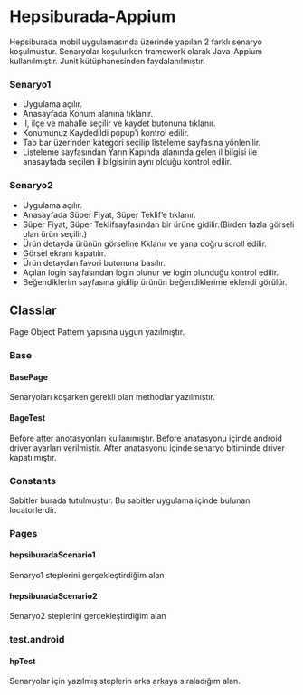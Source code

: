 
# Hepsiburada-Appium

Hepsiburada mobil uygulamasında üzerinde yapılan 2 farklı senaryo koşulmuştur. 
Senaryolar koşulurken framework olarak Java-Appium kullanılmıştır. Junit kütüphanesinden faydalanılmıştır. 

### Senaryo1
- Uygulama açılır.
- Anasayfada Konum alanına tıklanır.
- İl, ilçe ve mahalle seçilir ve kaydet butonuna tıklanır.
- Konumunuz Kaydedildi popup'ı kontrol edilir.
- Tab bar üzerinden kategori seçilip listeleme sayfasına yönlenilir.
- Listeleme sayfasından Yarın Kapında alanında gelen il bilgisi ile anasayfada seçilen il bilgisinin aynı olduğu kontrol edilir.

### Senaryo2 
- Uygulama açılır.
- Anasayfada Süper Fiyat, Süper Teklif’e tıklanır.
- Süper Fiyat, Süper Teklifsayfasından bir ürüne gidilir.(Birden fazla görseli olan ürün seçilir.)
- Ürün detayda ürünün görseline Kklanır ve yana doğru scroll edilir.
- Görsel ekranı kapatılır.
- Ürün detaydan favori butonuna basılır.
- Açılan login sayfasından login olunur ve login olunduğu kontrol edilir.
- Beğendiklerim sayfasına gidilip ürünün beğendiklerime eklendi görülür.




## Classlar
Page Object Pattern yapısına uygun yazılmıştır.

 ### Base
 #### BasePage
 Senaryoları koşarken gerekli olan methodlar yazılmıştır.
 #### BageTest
 Before after anotasyonları kullanımıştır. Before anatasyonu içinde android driver ayarları verilmiştir. After anatasyonu içinde senaryo bitiminde driver kapatılmıştır.
 
 ### Constants
 Sabitler burada tutulmuştur. Bu sabitler uygulama içinde bulunan locatorlerdir.

 ### Pages
 #### hepsiburadaScenario1
 Senaryo1 steplerini gerçekleştirdiğim alan
 #### hepsiburadaScenario2
 Senaryo2 steplerini gerçekleştirdiğim alan

### test.android
#### hpTest
Senaryolar için yazılmış steplerin arka arkaya sıraladığım alan.